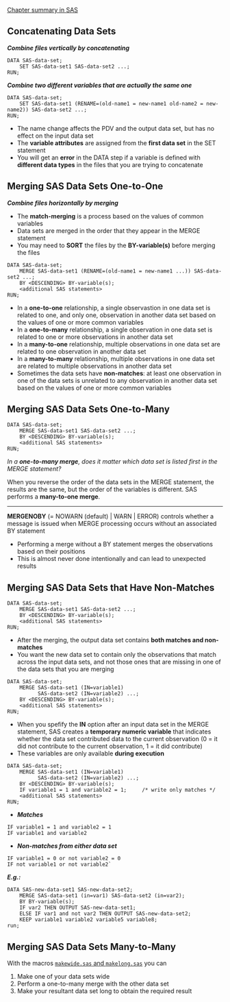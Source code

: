 [Chapter summary in SAS](https://support.sas.com/edu/OLTRN/ECPRG193/m421/m421_5_a_sum.htm)

## Concatenating Data Sets

***Combine files vertically by concatenating***

```
DATA SAS-data-set;
    SET SAS-data-set1 SAS-data-set2 ...;
RUN;
```

***Combine two different variables that are actually the same one***

```
DATA SAS-data-set;
    SET SAS-data-set1 (RENAME=(old-name1 = new-name1 old-name2 = new-name2)) SAS-data-set2 ...;
RUN;
```

- The name change affects the PDV and the output data set, but has no effect on the input data set
- The **variable attributes** are assigned from the **first data set** in the SET statement
- You will get an **error** in the DATA step if a variable is defined with **different data types** in the files that you are trying to concatenate

## Merging SAS Data Sets One-to-One

***Combine files horizontally by merging***

- The **match-merging** is a process based on the values of common variables
- Data sets are merged in the order that they appear in the MERGE statement
- You may need to **SORT** the files by the **BY-variable(s)** before merging the files

```
DATA SAS-data-set;
    MERGE SAS-data-set1 (RENAME=(old-name1 = new-name1 ...)) SAS-data-set2 ...;
    BY <DESCENDING> BY-variable(s);
    <additional SAS statements>
RUN;
```

- In a **one-to-one** relationship, a single observastion in one data set is related to one, and only one, observation in another data set based on the values of one or more common variables
- In a **one-to-many** relationship, a single observation in one data set is related to one or more observations in another data set
- In a **many-to-one** relationship, multiple observations in one data set are related to one observation in another data set
- In a **many-to-many** relationship, multiple observations in one data set are related to multiple observations in another data set
- Sometimes the data sets have **non-matches**: at least one observation in one of the data sets is unrelated to any observation in another data set based on the values of one or more common variables

## Merging SAS Data Sets One-to-Many

```
DATA SAS-data-set;
    MERGE SAS-data-set1 SAS-data-set2 ...;
    BY <DESCENDING> BY-variable(s);
    <additional SAS statements>
RUN;
```

*In a **one-to-many merge**, does it matter which data set is listed first in the MERGE statement?*

When you reverse the order of the data sets in the MERGE statement, the results are the same, but the order of the variables is different. SAS performs a **many-to-one merge**.

---

**MERGENOBY** (= NOWARN (default) | WARN | ERROR) controls whether a message is issued when MERGE processing occurs without an associated BY statement

* Performing a merge without a BY statement merges the observations based on their positions
* This is almost never done intentionally and can lead to unexpected results

## Merging SAS Data Sets that Have Non-Matches

```
DATA SAS-data-set;
    MERGE SAS-data-set1 SAS-data-set2 ...;
    BY <DESCENDING> BY-variable(s);
    <additional SAS statements>
RUN;
```

* After the merging, the output data set contains **both matches and non-matches**
* You want the new data set to contain only the observations that match across the input data sets, and not those ones that are missing in one of the data sets that you are merging

```
DATA SAS-data-set;
    MERGE SAS-data-set1 (IN=variable1) 
          SAS-data-set2 (IN=variable2) ...;
    BY <DESCENDING> BY-variable(s);
    <additional SAS statements>
RUN;
```

* When you spefify the **IN** option after an input data set in the MERGE statement, SAS creates a **temporary numeric variable** that indicates whether the data set contributed data to the current observation (0 = it did not contribute to the current observation, 1 = it did contribute)
* These variables are only available **during execution**

```
DATA SAS-data-set;
    MERGE SAS-data-set1 (IN=variable1) 
          SAS-data-set2 (IN=variable2) ...;
    BY <DESCENDING> BY-variable(s);
    IF variable1 = 1 and variable2 = 1;     /* write only matches */
    <additional SAS statements>
RUN;
```

- ***Matches***

```
IF variable1 = 1 and variable2 = 1 
IF variable1 and variable2
```

* ***Non-matches from either data set***

```
IF variable1 = 0 or not variable2 = 0
IF not variable1 or not variable2`
```

***E.g.:***<br>

```
DATA SAS-new-data-set1 SAS-new-data-set2;
	MERGE SAS-data-set1 (in=var1) SAS-data-set2 (in=var2);
	BY BY-variable(s);
	IF var2 THEN OUTPUT SAS-new-data-set1;
	ELSE IF var1 and not var2 THEN OUTPUT SAS-new-data-set2;
	KEEP variable1 variable2 variable5 variable8;
run;
```

## Merging SAS Data Sets Many-to-Many

With the macros [`makewide.sas` and `makelong.sas`](http://www.sascommunity.org/wiki/Transpose_data_with_macro_%25MAKEWIDE_and_%25MAKELONG_(based_on_Proc_TRANSPOSE)) you can 

1. Make one of your data sets wide
2. Perform a one-to-many merge with the other data set
3. Make your resultant data set long to obtain the required result
